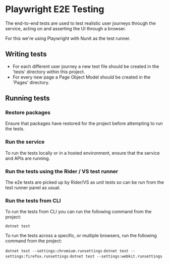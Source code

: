 # Playwright E2E Testing

The end-to-end tests are used to test realistic user journeys through the service, acting on and asserting the UI through a browser.

For this we're using Playwright with Nunit as the test runner.

## Writing tests

- For each different user journey a new test file should be created in the 'tests' directory within this project.
- For every new page a Page Object Model should be created in the 'Pages' directory.

## Running tests

### Restore packages

Ensure that packages have restored for the project before attempting to run the tests.

### Run the service

To run the tests locally or in a hosted environment, ensure that the service and APIs are running.

### Run the tests using the Rider / VS test runner

The e2e tests are picked up by Rider/VS as unit tests so can be run from the test runner panel as usual.

### Run the tests from CLI

To run the tests from CLI you can run the following command from the project:

`dotnet test`

To run the tests across a specific, or multiple browsers, run the following command from the project:

`dotnet test --settings:chromium.runsettings`
`dotnet test --settings:firefox.runsettings`
`dotnet test --settings:webkit.runsettings`